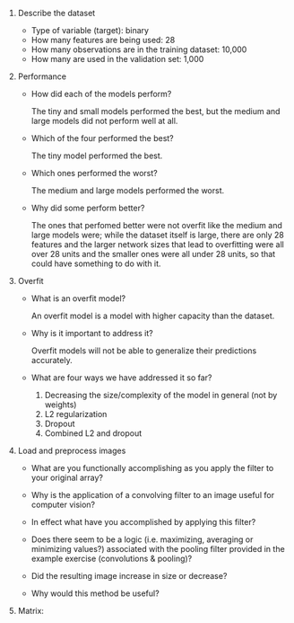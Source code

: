 1. Describe the dataset

    - Type of variable (target): binary
    - How many features are being used: 28
    - How many observations are in the training dataset: 10,000
    - How many are used in the validation set: 1,000
    

2. Performance

    - How did each of the models perform?
      
      The tiny and small models performed the best, but the medium and large models did not perform well at all.
   
    - Which of the four performed the best?
   
      The tiny model performed the best.
    - Which ones performed the worst?
      
      The medium and large models performed the worst.
    - Why did some perform better?
      
      The ones that perfomed better were not overfit like the medium and large models were;
      while the dataset itself is large, there are only 28 features and the larger network sizes 
      that lead to overfitting were all over 28 units and the smaller ones were all under 28 units, so that could have something to do with it.
    

3. Overfit

    - What is an overfit model?
      
      An overfit model is a model with higher capacity than the dataset.
    - Why is it important to address it?
      
      Overfit models will not be able to generalize their predictions accurately.
    - What are four ways we have addressed it so far?
      1. Decreasing the size/complexity of the model in general (not by weights)
      2. L2 regularization 
      3. Dropout
      4. Combined L2 and dropout
    

4. Load and preprocess images

    - What are you functionally accomplishing as you apply the filter to your original array?
    - Why is the application of a convolving filter to an image useful for computer vision?

   - In effect what have you accomplished by applying this filter?
   - Does there seem to be a logic (i.e. maximizing, averaging or minimizing values?) associated with the pooling filter provided in the example exercise (convolutions & pooling)?
   - Did the resulting image increase in size or decrease?
   - Why would this method be useful?
   

5. Matrix:
